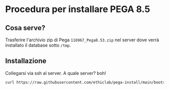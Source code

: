 # Procedura per installare PEGA 8.5

## Cosa serve?

Trasferire l'archivio zip di Pega `116967_Pega8.53.zip` nel server dove verrà installato il database sotto `/tmp`.

## Installazione

Collegarsi via ssh al server. A quale server? boh!

```bash
curl https://raw.githubusercontent.com/ethiclab/pega-install/main/bootstrap.sh | sudo bash
```
